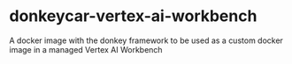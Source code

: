 # donkeycar-vertex-ai-workbench
A docker image with the donkey framework to be used as a custom docker image in a managed Vertex AI Workbench
